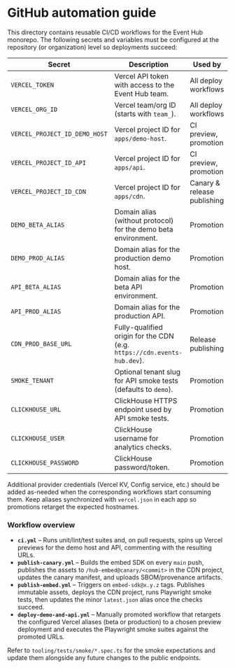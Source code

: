 # GitHub automation guide

This directory contains reusable CI/CD workflows for the Event Hub monorepo. The
following secrets and variables must be configured at the repository (or
organization) level so deployments succeed:

| Secret | Description | Used by |
| --- | --- | --- |
| `VERCEL_TOKEN` | Vercel API token with access to the Event Hub team. | All deploy workflows |
| `VERCEL_ORG_ID` | Vercel team/org ID (starts with `team_`). | All deploy workflows |
| `VERCEL_PROJECT_ID_DEMO_HOST` | Vercel project ID for `apps/demo-host`. | CI preview, promotion |
| `VERCEL_PROJECT_ID_API` | Vercel project ID for `apps/api`. | CI preview, promotion |
| `VERCEL_PROJECT_ID_CDN` | Vercel project ID for `apps/cdn`. | Canary & release publishing |
| `DEMO_BETA_ALIAS` | Domain alias (without protocol) for the demo beta environment. | Promotion |
| `DEMO_PROD_ALIAS` | Domain alias for the production demo host. | Promotion |
| `API_BETA_ALIAS` | Domain alias for the beta API environment. | Promotion |
| `API_PROD_ALIAS` | Domain alias for the production API. | Promotion |
| `CDN_PROD_BASE_URL` | Fully-qualified origin for the CDN (e.g. `https://cdn.events-hub.dev`). | Release publishing |
| `SMOKE_TENANT` | Optional tenant slug for API smoke tests (defaults to `demo`). | Promotion |
| `CLICKHOUSE_URL` | ClickHouse HTTPS endpoint used by API smoke tests. | Promotion |
| `CLICKHOUSE_USER` | ClickHouse username for analytics checks. | Promotion |
| `CLICKHOUSE_PASSWORD` | ClickHouse password/token. | Promotion |

Additional provider credentials (Vercel KV, Config service, etc.) should be added
as-needed when the corresponding workflows start consuming them. Keep aliases
synchronized with `vercel.json` in each app so promotions retarget the expected
hostnames.

### Workflow overview

- **`ci.yml`** – Runs unit/lint/test suites and, on pull requests, spins up Vercel
  previews for the demo host and API, commenting with the resulting URLs.
- **`publish-canary.yml`** – Builds the embed SDK on every `main` push, publishes
  the assets to `/hub-embed@canary/<commit>` in the CDN project, updates the
  canary manifest, and uploads SBOM/provenance artifacts.
- **`publish-embed.yml`** – Triggers on `embed-sdk@x.y.z` tags. Publishes immutable
  assets, deploys the CDN project, runs Playwright smoke tests, then updates the
  minor `latest.json` alias once the checks succeed.
- **`deploy-demo-and-api.yml`** – Manually promoted workflow that retargets the
  configured Vercel aliases (beta or production) to a chosen preview deployment
  and executes the Playwright smoke suites against the promoted URLs.

Refer to `tooling/tests/smoke/*.spec.ts` for the smoke expectations and update
them alongside any future changes to the public endpoints.
